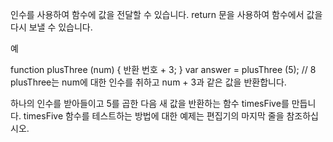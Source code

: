 
인수를 사용하여 함수에 값을 전달할 수 있습니다. return 문을 사용하여 함수에서 값을 다시 보낼 수 있습니다.

예

function plusThree (num) {
  반환 번호 + 3;
}
var answer = plusThree (5); // 8
plusThree는 num에 대한 인수를 취하고 num + 3과 같은 값을 반환합니다.

하나의 인수를 받아들이고 5를 곱한 다음 새 값을 반환하는 함수 timesFive를 만듭니다. timesFive 함수를 테스트하는 방법에 대한 예제는 편집기의 마지막 줄을 참조하십시오.